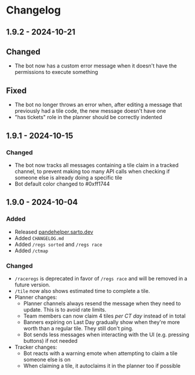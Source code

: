 # Changelog

## 1.9.2 - 2024-10-21

## Changed
- The bot now has a custom error message when it doesn't have the permissions to execute something

## Fixed
- The bot no longer throws an error when, after editing a message that previously had a tile code, the new message doesn't have one
- "has tickets" role in the planner should be correctly indented

## 1.9.1 - 2024-10-15

### Changed
- The bot now tracks all messages containing a tile claim in a tracked channel, to prevent making too many API calls when checking if someone else is already doing a specific tile
- Bot default color changed to #0xff1744

## 1.9.0 - 2024-10-04

### Added
- Released [pandehelper.sarto.dev](https://pandehelper.sarto.dev)
- Added `CHANGELOG.md`
- Added `/regs sorted` and `/regs race`
- Added `/ctmap`

### Changed
- `/raceregs` is deprecated in favor of `/regs race` and will be removed in a future version.
- `/tile` now also shows estimated time to complete a tile.
- Planner changes:
  - Planner channels always resend the message when they need to update. This is to avoid rate limits.
  - Team members can now claim 4 tiles *per CT day* instead of in total
  - Banners expiring on Last Day gradually show when they're more worth than a regular tile. They still don't ping.
  - Bot sends less messages when interacting with the UI (e.g. pressing buttons) if not needed
- Tracker changes:
  - Bot reacts with a warning emote when attempting to claim a tile someone else is on
  - When claiming a tile, it autoclaims it in the planner too if possible
